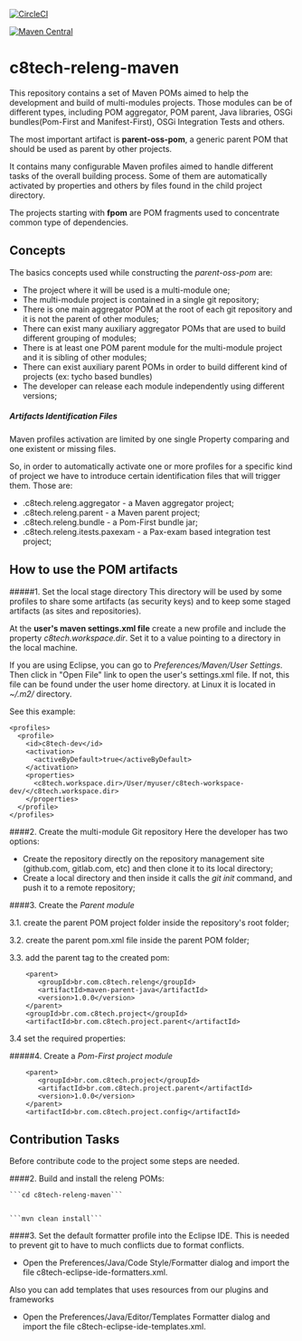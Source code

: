 [![CircleCI](https://circleci.com/gh/cvgaviao/c8tech-releng-maven.svg?style=svg)](https://circleci.com/gh/cvgaviao/c8tech-releng-maven)

[![Maven Central](https://img.shields.io/maven-central/v/br.com.c8tech.releng/maven-parent-java.svg?label=Maven%20Central)](https://search.maven.org/search?q=g:%22br.com.c8tech.releng%22%20AND%20a:%22maven-parent-java%22)

# c8tech-releng-maven

This repository contains a set of Maven POMs aimed to help the development and build of multi-modules projects. Those modules can be of different types, including POM aggregator, POM parent, Java libraries, OSGi bundles(Pom-First and Manifest-First), OSGi Integration Tests and others.

The most important artifact is **parent-oss-pom**, a generic parent POM that should be used as parent by other projects. 

It contains many configurable Maven profiles aimed to handle different tasks of the overall building process. Some of them are automatically activated by properties and others by files found in the child project directory.

The projects starting with **fpom** are POM fragments used to concentrate common type of dependencies.
   
## Concepts

The basics concepts used while constructing the *parent-oss-pom* are:

* The project where it will be used is a multi-module one;
* The multi-module project is contained in a single git repository;
* There is one main aggregator POM at the root of each git repository and it is not the parent of other modules;
* There can exist many auxiliary aggregator POMs that are used to build different grouping of modules;
* There is at least one POM parent module for the multi-module project and it is sibling of other modules;
* There can exist auxiliary parent POMs in order to build different kind of projects (ex: tycho based bundles)
* The developer can release each module independently using different versions; 

##### Artifacts Identification Files
Maven profiles activation are limited by one single Property comparing and one existent or missing files. 

So, in order to automatically activate one or more profiles for a specific kind of project we have to introduce certain identification files that will trigger them. Those are:

*   .c8tech.releng.aggregator - a Maven aggregator project;
*   .c8tech.releng.parent - a Maven parent project;
*   .c8tech.releng.bundle - a Pom-First bundle jar;
*   .c8tech.releng.itests.paxexam - a Pax-exam based integration test project;




## How to use the POM artifacts

#####1. Set the local stage directory
This directory will be used by some profiles to share some artifacts (as security keys) and to keep some staged artifacts (as sites and repositories).

At the **user's maven settings.xml file** create a new profile and include the property _c8tech.workspace.dir_. Set it to a value pointing to a directory in the local machine. 

If you are using Eclipse, you can go to *Preferences/Maven/User Settings*. Then click in "Open File" link to open the user's settings.xml file.
If not, this file can be found under the user home directory. at Linux it is located in *~/.m2/* directory.

See this example:

    <profiles>
      <profile>
        <id>c8tech-dev</id>
        <activation>
          <activeByDefault>true</activeByDefault>
        </activation>
        <properties>
          <c8tech.workspace.dir>/User/myuser/c8tech-workspace-dev/</c8tech.workspace.dir>
        </properties>
      </profile>
    </profiles>

####2. Create the multi-module Git repository
Here the developer has two options:

*   Create the repository directly on the repository management site (github.com, gitlab.com, etc) and then clone it to its local directory;
*   Create a local directory and then inside it calls the *git init* command, and push it to a remote repository;



####3. Create the *Parent module*

3.1.  create the parent POM project folder inside the repository's root folder;

3.2.  create the parent pom.xml file inside the parent POM folder;

3.3.  add the parent tag to the created pom:

        <parent>
           <groupId>br.com.c8tech.releng</groupId>
           <artifactId>maven-parent-java</artifactId>
           <version>1.0.0</version>
        </parent>
        <groupId>br.com.c8tech.project</groupId>
        <artifactId>br.com.c8tech.project.parent</artifactId>
    
3.4  set the required properties:



#####4. Create a *Pom-First project module*

        <parent>
           <groupId>br.com.c8tech.project</groupId>
           <artifactId>br.com.c8tech.project.parent</artifactId>
           <version>1.0.0</version>
        </parent>
        <artifactId>br.com.c8tech.project.config</artifactId>




## Contribution Tasks

Before contribute code to the project some steps are needed.






####2. Build and install the releng POMs:
 
    ```cd c8tech-releng-maven```
    
    
    ```mvn clean install```

####3. Set the default formatter profile into the Eclipse IDE.
  This is needed to prevent git to have to much conflicts due to format conflicts.

 * Open the Preferences/Java/Code Style/Formatter dialog and import the file c8tech-eclipse-ide-formatters.xml.
 
 Also you can add templates that uses resources from our plugins and frameworks
 
 * Open the Preferences/Java/Editor/Templates Formatter dialog and import the file c8tech-eclipse-ide-templates.xml.
 
